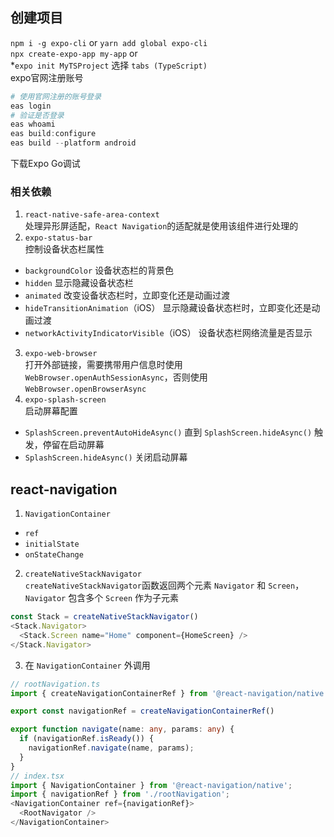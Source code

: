 ## 创建项目

`npm i -g expo-cli` or `yarn add global expo-cli`  
`npx create-expo-app my-app` or  
*`expo init MyTSProject` 选择 `tabs (TypeScript)`  
expo官网注册账号

```powershell
# 使用官网注册的账号登录
eas login
# 验证是否登录
eas whoami
eas build:configure
eas build --platform android
```

下载Expo Go调试

### 相关依赖

1. `react-native-safe-area-context`  
   处理异形屏适配，`React Navigation`的适配就是使用该组件进行处理的
2. `expo-status-bar`  
   控制设备状态栏属性  

- `backgroundColor` 设备状态栏的背景色
- `hidden` 显示隐藏设备状态栏
- `animated` 改变设备状态栏时，立即变化还是动画过渡
- `hideTransitionAnimation`（iOS） 显示隐藏设备状态栏时，立即变化还是动画过渡
- `networkActivityIndicatorVisible`（iOS） 设备状态栏网络流量是否显示

3. `expo-web-browser`  
   打开外部链接，需要携带用户信息时使用`WebBrowser.openAuthSessionAsync`，否则使用`WebBrowser.openBrowserAsync`
4. `expo-splash-screen`  
   启动屏幕配置  

- `SplashScreen.preventAutoHideAsync()` 直到 `SplashScreen.hideAsync()` 触发，停留在启动屏幕
- `SplashScreen.hideAsync()` 关闭启动屏幕

## react-navigation

1. `NavigationContainer`  

- `ref`
- `initialState`  
- `onStateChange `  

2. `createNativeStackNavigator`  
   `createNativeStackNavigator`函数返回两个元素 `Navigator` 和 `Screen`，`Navigator` 包含多个 `Screen` 作为子元素

```ts
const Stack = createNativeStackNavigator()
<Stack.Navigator>
  <Stack.Screen name="Home" component={HomeScreen} />
</Stack.Navigator>
```

3. 在 `NavigationContainer` 外调用

```ts
// rootNavigation.ts
import { createNavigationContainerRef } from '@react-navigation/native';

export const navigationRef = createNavigationContainerRef()

export function navigate(name: any, params: any) {
  if (navigationRef.isReady()) {
    navigationRef.navigate(name, params);
  }
}
// index.tsx
import { NavigationContainer } from '@react-navigation/native';
import { navigationRef } from './rootNavigation';
<NavigationContainer ref={navigationRef}>
  <RootNavigator />
</NavigationContainer>
```
